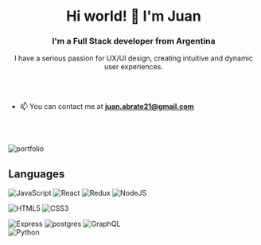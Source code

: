 

<h1 align="center">Hi world! 👋 I'm Juan</h1>
<h3 align="center">I'm a Full Stack developer from Argentina</h3>

<p align="center"> I have a serious passion for UX/UI design, creating intuitive and dynamic user experiences.
</p>

<br/><br/>

- 📫 You can contact me at **juan.abrate21@gmail.com**

<br/><br/>

![portfolio](https://github.com/[juanabrate]/[juanabrate]/blob/[branch]/portfolio.png?raw=true)

## Languages

  ![JavaScript](https://img.shields.io/badge/-JavaScript-000000?style=flat&logo=javascript)
  ![React](https://img.shields.io/badge/-React-000000?style=flat&logo=react)
  ![Redux](https://img.shields.io/badge/-Redux-000000?style=flat&logo=redux)
  ![NodeJS](https://img.shields.io/badge/-NodeJS-000000?style=flat&logo=node.js)
<br/>

  ![HTML5](https://img.shields.io/badge/-HTML5-000000?style=flat&logo=html5)
  ![CSS3](https://img.shields.io/badge/-CSS-000000?style=flat&logo=css3)
<br/>

  ![Express](https://img.shields.io/badge/-Express-000000?style=flat&logo=express)
  ![postgres](https://img.shields.io/badge/-PostgreSQL-000000?style=flat&logo=postgresql)
  ![GraphQL](https://img.shields.io/badge/-GraphQL-000000?style=flat&logo=graphql)
<br/>
  ![Python](https://img.shields.io/badge/-Python-000000?style=flat&logo=python)









